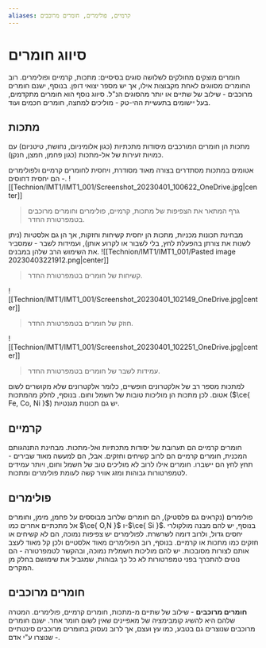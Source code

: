 ```yaml
---
aliases: קרמיים, פולימרים, חומרים מרוכבים
---
```


# סיווג חומרים
חומרים מוצקים מחולקים לשלושה סוגים בסיסיים: מתכות, קרמיים ופולימרים. רוב החומרים מסווגים לאחת מקבוצות אילו, אך יש מספר יצואי דופן. בנוסף, ישנם חומרים מרוכבים - שילוב של שתיים או יותר מהסוגים הנ"ל.
סיווג נוסף הוא חומרים מתקדמים, בעל יישומים בתעשיית ההי-טק - מוליכים למחצה, חומרים חכמים ועוד.

## מתכות
מתכות הן חומרים המורכבים מיסודות מתכתיות (כגון אלומיניום, נחושת, טיטניום) עם כמויות זעירות של אל-מתכות (כגון פחמן, חמצן, חנקן).

אטומים במתכות מסתדרים בצורה מאוד מסודרת, ויחסית לחומרים קרמיים ולפולימרים - הם יחסית דחוסים.
![[Technion/IMT1/IMT1_001/Screenshot_20230401_100622_OneDrive.jpg|center]]
> גרף המתאר את הצפיפות של מתכות, קרמיים, פולימרים וחומרים מרוכבים בטמפרטורת החדר.

מבחינת תכונות מכניות, מתכות הן יחסית קשיחות וחזקות, אך הן גם אלסטיות (ניתן לשנות את צורתן בהפעלת לחץ, בלי לשבור או לקרוע אותן), ועמידות לשבר - שמסביר את השימוש הרב שלהן במבנים.
![[Technion/IMT1/IMT1_001/Pasted image 20230403221912.png|center]]
> קשיחות של חומרים בטמפרטורת החדר.


![[Technion/IMT1/IMT1_001/Screenshot_20230401_102149_OneDrive.jpg|center]]
> חוזק של חומרים בטמפרטורת החדר.

![[Technion/IMT1/IMT1_001/Screenshot_20230401_102251_OneDrive.jpg|center]]
> עמידות לשבר של חומרים בטמפרטורת החדר.

למתכות מספר רב של אלקטרונים חופשיים, כלומר אלקטרונים שלא מקושרים לשום אטום. לכן מתכות הן מוליכות טובות של חשמל וחום. בנוסף, לחלק מהמתכות ($\ce{ Fe, Co, Ni }$) יש גם תכונות מגנטיות.
## קרמיים
חומרים קרמיים הם תערובת של יסודות מתכתיות ואל-מתכות. מבחינת התנהגותם המכנית, חומרים קרמיים הם לרוב קשיחים וחזקים. אבל, הם למעשה מאוד שבירים - תחץ לחץ הם יישברו.
חומרים אילו לרוב לא מוליכים טוב של חשמל וחום, ויותר עמידים לטמפרטורות גבוהות ומזג אוויר קשה לעומת פולימרים ומתכות.

## פולימרים
פולימרים (נקראים גם פלסטיק), הם חומרים שלרוב מבוססים על פחמן, מימן, וחומרים אל מתכתיים אחרים כמו $\ce{ O,N }$ ו-$\ce{ Si }$. בנוסף, יש להם מבנה מולקולרי יחסים גדול, ולרוב דומה לשרשרת.
לפולימרים יש צפיפות נמוכה, הם לא קשיחים או חזקים כמו מתכות או קרמיים. בנוסף, רוב הפולימרים מאוד אלסטיים ולכן קל מאוד לעצב אותם לצורות מסובכות. יש להם מוליכות חשמלית נמוכה, ובהקשר לטמפרטורה - הם נוטים להתכרך בפני טמפרטורות לא כל כך גבוהות, שמגביל את שימושם בחלק מן המקרים.

## חומרים מרוכבים
**חומרים מרוכבים** - שילוב של שתיים מ-מתכות, חומרים קרמיים, פולימרים. המטרה שלהם היא להשיג קומבימציה של מאפיינים שאין לשום חומר אחר. ישנם חומרים מרוכבים שנוצרים גם בטבע, כמו עץ ועצם, אך לרוב נעסוק בחומרים מרוכבים סינטתיים - שנוצרו ע"י אדם.


